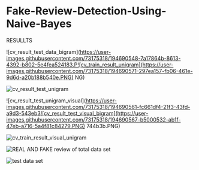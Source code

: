 # Fake-Review-Detection-Using-Naive-Bayes

RESULLTS

![cv_result_test_data_bigram](https://user-images.githubusercontent.com/73175318/194690548-7a17864b-8613-4392-b802-5e4fea524183.P![cv_train_result_unigram](https://user-images.githubusercontent.com/73175318/194690571-297ea157-fb06-461e-9d6d-a20b188b540e.PNG)
NG)

![cv_result_test_unigram](https://user-images.githubusercontent.com/73175318/194690552-f4873a50-fc41-41c9-972e-c11d82ee6613.PNG)

![cv_result_test_unigram_visual](https://user-images.githubusercontent.com/73175318/194690561-fc661df4-21f3-43fd-a9d3-543eb3![cv_result_test_visual_bigram](https://user-images.githubusercontent.com/73175318/194690567-b5000532-ab1f-47eb-a716-5a4f81c84279.PNG)
744b3b.PNG)

![cv_train_result_visual_unigram](https://user-images.githubusercontent.com/73175318/194690579-24a3d620-9df3-4419-98e0-9d06e0681c80.PNG)

![REAL AND FAKE review of total data set](https://user-images.githubusercontent.com/73175318/194690581-b06820a4-0bd1-4030-9685-ec43c036c341.PNG)

![test data set](https://user-images.githubusercontent.com/73175318/194690583-3c25cdce-f7a7-4c29-a760-a1479748d720.PNG)

